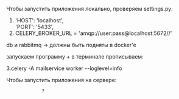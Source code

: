 Чтобы запустить приложения локально, проверяем settings.py:
1. 'HOST': 'localhost',       
        'PORT': '5433',
2. CELERY_BROKER_URL = 'amqp://user:pass@localhost:5672//'

db и rabbitmq -> должны быть подняты в docker'e

запускаем программу + в терминале прописываем:

3.celery -A mailservice worker --loglevel=info

Чтобы запустить приложения на сервере:

                 ?
